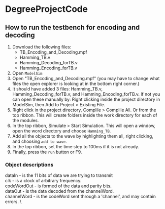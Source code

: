 # DegreeProjectCode

## How to run the testbench for encoding and decoding

1. Download the following files: 
   - TB_Encoding_and_Decoding.mpf
   - Hamming_TB.v
   - Hamming_Decoding_forTB.v
   - Hamming_Encoding_forTB.v
2. Open `ModelSim`
3. Open "TB_Encoding_and_Decoding.mpf" (you may have to change what files the open explorer is looking at in the bottom right corner.)
4. It should have added 3 files: Hamming_TB.v, Hamming_Decoding_forTB.v, and Hamming_Encoding_forTB.v. If not you can open these manually by: Right clicking inside the project directory in ModelSim, then Add to Project > Existing File.
5. Right click in the project directory, Complile > Complile All. Or from the top ribbon. This will create folders inside the work directory for each of the modules.
6. In the top ribbon, Simulate > Start Simulation. This will open a window, open the word directory and choose `Hamming_TB`.
7. Add all the objects to the wave by highlighting them all, right clicking, and choosing `add to wave`.
8. In the top ribbon, set the time step to 100ms if it is not already.
9. Finally, press the `run` button or F9.
          
### Object descriptions
dataIn - is the 11 bits of data we are trying to transmit \
clk - is a clock of arbitrary frequency. \
codeWordOut - is formed of the data and parity bits. \
dataOut - is the data decoded from the channelWord. \
channelWord - is the codeWord sent through a 'channel', and may contain errors. \
